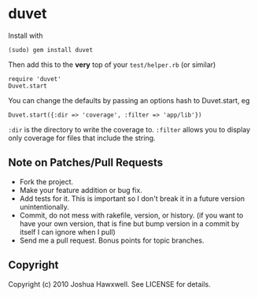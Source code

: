 # duvet

Install with
  
    (sudo) gem install duvet

Then add this to the __very__ top of your `test/helper.rb` (or similar)

    require 'duvet'
    Duvet.start

You can change the defaults by passing an options hash to Duvet.start, eg

    Duvet.start({:dir => 'coverage', :filter => 'app/lib'})

`:dir` is the directory to write the coverage to.
`:filter` allows you to display only coverage for files that include the string.

## Note on Patches/Pull Requests
 
* Fork the project.
* Make your feature addition or bug fix.
* Add tests for it. This is important so I don't break it in a
  future version unintentionally.
* Commit, do not mess with rakefile, version, or history.
  (if you want to have your own version, that is fine but bump version in a commit by itself I can ignore when I pull)
* Send me a pull request. Bonus points for topic branches.

## Copyright

Copyright (c) 2010 Joshua Hawxwell. See LICENSE for details.
